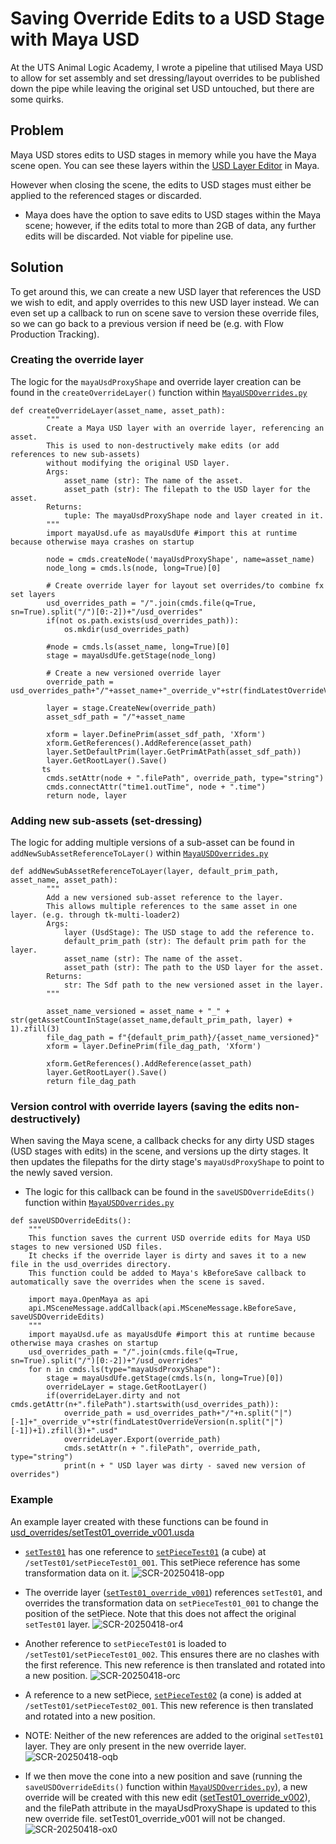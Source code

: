 # Saving Override Edits to a USD Stage with Maya USD

At the UTS Animal Logic Academy, I wrote a pipeline that utilised Maya USD to allow for set assembly and set dressing/layout overrides to be published down the pipe while leaving the original set USD untouched, but there are some quirks.
## Problem
Maya USD stores edits to USD stages in memory while you have the Maya scene open. You can see these layers within the [USD Layer Editor](https://help.autodesk.com/view/MAYAUL/2025/ENU/?guid=GUID-4FAD73CA-E775-4009-9DCB-3BC6792C465E) in Maya. 

However when closing the scene, the edits to USD stages must either be applied to the referenced stages or discarded.
- Maya does have the option to save edits to USD stages within the Maya scene; however, if the edits total to more than 2GB of data, any further edits will be discarded. Not viable for pipeline use.
## Solution
To get around this, we can create a new USD layer that references the USD we wish to edit, and apply overrides to this new USD layer instead. We can even set up a callback to run on scene save to version these override files, so we can go back to a previous version if need be (e.g. with Flow Production Tracking).

### Creating the override layer
The logic for the `mayaUsdProxyShape` and override layer creation can be found in the `createOverrideLayer()` function within [`MayaUSDOverrides.py`](./MayaUSDOverrides.py)
```
def createOverrideLayer(asset_name, asset_path):
        """
        Create a Maya USD layer with an override layer, referencing an asset. 
        This is used to non-destructively make edits (or add references to new sub-assets)
        without modifying the original USD layer.
        Args:
            asset_name (str): The name of the asset.
            asset_path (str): The filepath to the USD layer for the asset.
        Returns:
            tuple: The mayaUsdProxyShape node and layer created in it.
        """
        import mayaUsd.ufe as mayaUsdUfe #import this at runtime because otherwise maya crashes on startup

        node = cmds.createNode('mayaUsdProxyShape', name=asset_name)
        node_long = cmds.ls(node, long=True)[0]
        
        # Create override layer for layout set overrides/to combine fx set layers
        usd_overrides_path = "/".join(cmds.file(q=True, sn=True).split("/")[0:-2])+"/usd_overrides"
        if(not os.path.exists(usd_overrides_path)):
            os.mkdir(usd_overrides_path)

        #node = cmds.ls(asset_name, long=True)[0]
        stage = mayaUsdUfe.getStage(node_long)

        # Create a new versioned override layer
        override_path = usd_overrides_path+"/"+asset_name+"_override_v"+str(findLatestOverrideVersion(asset_name)+1).zfill(3)+".usda"
        
        layer = stage.CreateNew(override_path)
        asset_sdf_path = "/"+asset_name

        xform = layer.DefinePrim(asset_sdf_path, 'Xform')
        xform.GetReferences().AddReference(asset_path)
        layer.SetDefaultPrim(layer.GetPrimAtPath(asset_sdf_path))
        layer.GetRootLayer().Save()
       ts 
        cmds.setAttr(node + ".filePath", override_path, type="string")
        cmds.connectAttr("time1.outTime", node + ".time")
        return node, layer
```

### Adding new sub-assets (set-dressing)
The logic for adding multiple versions of a sub-asset can be found in `addNewSubAssetReferenceToLayer()` within [`MayaUSDOverrides.py`](./MayaUSDOverrides.py)

```
def addNewSubAssetReferenceToLayer(layer, default_prim_path, asset_name, asset_path):
        """
        Add a new versioned sub-asset reference to the layer.
        This allows multiple references to the same asset in one layer. (e.g. through tk-multi-loader2)
        Args:
            layer (UsdStage): The USD stage to add the reference to.
            default_prim_path (str): The default prim path for the layer.
            asset_name (str): The name of the asset.
            asset_path (str): The path to the USD layer for the asset.
        Returns:
            str: The Sdf path to the new versioned asset in the layer.
        """

        asset_name_versioned = asset_name + "_" + str(getAssetCountInStage(asset_name,default_prim_path, layer) + 1).zfill(3)
        file_dag_path = f"{default_prim_path}/{asset_name_versioned}"
        xform = layer.DefinePrim(file_dag_path, 'Xform')

        xform.GetReferences().AddReference(asset_path)
        layer.GetRootLayer().Save()
        return file_dag_path
```

### Version control with override layers (saving the edits non-destructively)
When saving the Maya scene, a callback checks for any dirty USD stages (USD stages with edits) in the scene, and versions up the dirty stages. It then updates the filepaths for the dirty stage's `mayaUsdProxyShape` to point to the newly saved version.
* The logic for this callback can be found in the `saveUSDOverrideEdits()` function within [`MayaUSDOverrides.py`](./MayaUSDOverrides.py)
```
def saveUSDOverrideEdits():
    """
    This function saves the current USD override edits for Maya USD stages to new versioned USD files.
    It checks if the override layer is dirty and saves it to a new file in the usd_overrides directory.
    This function could be added to Maya's kBeforeSave callback to automatically save the overrides when the scene is saved.

    import maya.OpenMaya as api
    api.MSceneMessage.addCallback(api.MSceneMessage.kBeforeSave, saveUSDOverrideEdits)
    """
    import mayaUsd.ufe as mayaUsdUfe #import this at runtime because otherwise maya crashes on startup
    usd_overrides_path = "/".join(cmds.file(q=True, sn=True).split("/")[0:-2])+"/usd_overrides"
    for n in cmds.ls(type="mayaUsdProxyShape"):
        stage = mayaUsdUfe.getStage(cmds.ls(n, long=True)[0])
        overrideLayer = stage.GetRootLayer()
        if(overrideLayer.dirty and not cmds.getAttr(n+".filePath").startswith(usd_overrides_path)):
            override_path = usd_overrides_path+"/"+n.split("|")[-1]+"_override_v"+str(findLatestOverrideVersion(n.split("|")[-1])+1).zfill(3)+".usd"
            overrideLayer.Export(override_path)
            cmds.setAttr(n + ".filePath", override_path, type="string")
            print(n + " USD layer was dirty - saved new version of overrides")
```

### Example
An example layer created with these functions can be found in [usd_overrides/setTest01_override_v001.usda](./usd_overrides/setTest01_override_v001.usda)

* [`setTest01`](./setTest01.usda) has one reference to [`setPieceTest01`](./setPieceTest01.usda) (a cube) at `/setTest01/setPieceTest01_001`. This setPiece reference has some transformation data on it.
![SCR-20250418-opp](https://github.com/user-attachments/assets/98e283bb-6a92-4654-a442-4dd20d096f11)

* The override layer ([`setTest01_override_v001`](./usd_overrides/setTest01_override_v001.usda)) references `setTest01`, and overrides the transformation data on `setPieceTest01_001` to change the position of the setPiece. Note that this does not affect the original `setTest01` layer.
![SCR-20250418-or4](https://github.com/user-attachments/assets/2ae92f60-12d7-42ed-a6cf-926c366646a4)

* Another reference to `setPieceTest01` is loaded to `/setTest01/setPieceTest01_002`. This ensures there are no clashes with the first reference. This new reference is then translated and rotated into a new position.
![SCR-20250418-orc](https://github.com/user-attachments/assets/bf6727b2-db99-4c2a-a841-ff272de3a2ba)

* A reference to a new setPiece, [`setPieceTest02`](./setPieceTest02.usda) (a cone) is added at `/setTest01/setPieceTest02_001`. This new reference is then translated and rotated into a new position.
* NOTE: Neither of the new references are added to the original `setTest01` layer. They are only present in the new override layer.
![SCR-20250418-oqb](https://github.com/user-attachments/assets/ee6d48ef-8d7c-45f7-b847-e7cd2b264fb8)

* If we then move the cone into a new position and save (running the `saveUSDOverrideEdits()` function within [`MayaUSDOverrides.py`](./MayaUSDOverrides.py)), a new override will be created with this new edit ([setTest01_override_v002](./usd_overrides/setTest01_override_v002.usda)), and the filePath attribute in the mayaUsdProxyShape is updated to this new override file. setTest01_override_v001 will not be changed.
![SCR-20250418-ox0](https://github.com/user-attachments/assets/126bf5e8-5ce6-46db-a70f-ca2dc1f981b3)


